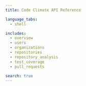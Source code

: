 ```yaml
---
title: Code Climate API Reference

language_tabs:
  - shell

includes:
  - overview
  - users
  - organizations
  - repositories
  - repository_analysis
  - test_coverage
  - pull_requests

search: true
---
```

